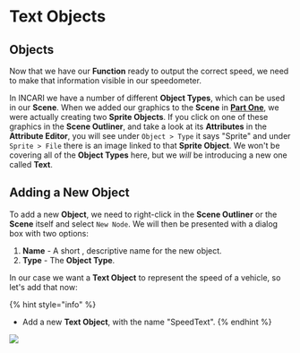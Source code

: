 # Text Objects

## Objects

Now that we have our **Function** ready to output the correct speed, we need to make that information visible in our speedometer.

In INCARI we have a number of different **Object Types**, which can be used in our **Scene**. When we added our graphics to the **Scene** in [**Part One**](https://docs.cgi-studio.com/incari-studio/~/edit/drafts/-LZnrfkxkk58a2cYMMOl/beginner-tutorial-creating-a-speedometer/part-one/importing-assets), we were actually creating two **Sprite Objects**. If you click on one of these graphics in the **Scene Outliner**, and take a look at its **Attributes** in the **Attribute Editor**, you will see under `Object > Type` it says "Sprite" and under `Sprite > File` there is an image linked to that **Sprite Object**. We won't be covering all of the **Object Types** here, but we _will_ be introducing a new one called **Text**.

## Adding a New Object

To add a new **Object**, we need to right-click in the **Scene Outliner** or the **Scene** itself and select `New Node`. We will then be presented with a dialog box with two options:

1. **Name** - A short , descriptive name for the new object.
2. **Type** - The **Object Type**.

In our case we want a **Text Object** to represent the speed of a vehicle, so let's add that now:

{% hint style="info" %}
* Add a new **Text Object**, with the name "SpeedText". 
{% endhint %}

![](../../.gitbook/assets/addingtextobject.gif)







